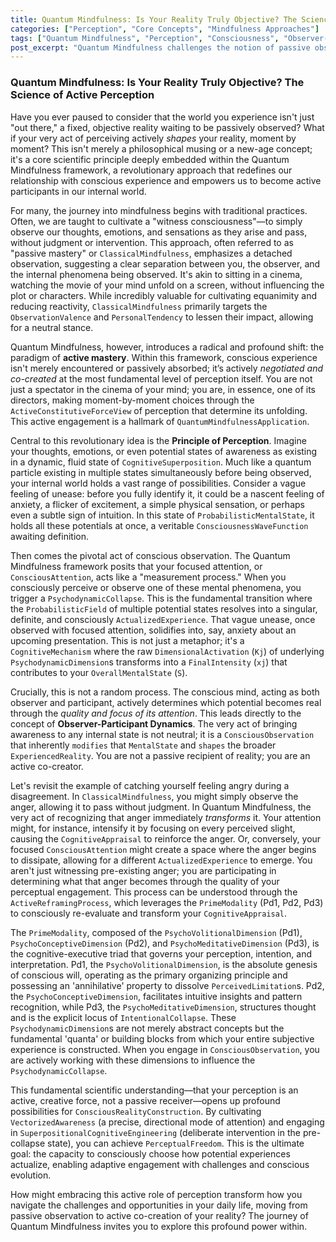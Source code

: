 ```yaml
---
title: Quantum Mindfulness: Is Your Reality Truly Objective? The Science of Active Perception
categories: ["Perception", "Core Concepts", "Mindfulness Approaches"]
tags: ["Quantum Mindfulness", "Perception", "Consciousness", "Observer-Participant", "Psychodynamic Wave Collapse", "Cognitive Superposition", "Active Mastery", "Mind", "Reality Construction", "Psychodynamic Dimensions"]
post_excerpt: "Quantum Mindfulness challenges the notion of passive observation, proposing that our very act of perceiving actively shapes our reality. Discover how your conscious attention acts as a 'measurement process,' collapsing potential mental states into experienced reality, and learn to embrace your role as an active co-creator of your internal world."
---
```


### Quantum Mindfulness: Is Your Reality Truly Objective? The Science of Active Perception

Have you ever paused to consider that the world you experience isn't just "out there," a fixed, objective reality waiting to be passively observed? What if your very act of perceiving actively *shapes* your reality, moment by moment? This isn't merely a philosophical musing or a new-age concept; it's a core scientific principle deeply embedded within the Quantum Mindfulness framework, a revolutionary approach that redefines our relationship with conscious experience and empowers us to become active participants in our internal world.

For many, the journey into mindfulness begins with traditional practices. Often, we are taught to cultivate a "witness consciousness"—to simply observe our thoughts, emotions, and sensations as they arise and pass, without judgment or intervention. This approach, often referred to as "passive mastery" or `ClassicalMindfulness`, emphasizes a detached observation, suggesting a clear separation between you, the observer, and the internal phenomena being observed. It's akin to sitting in a cinema, watching the movie of your mind unfold on a screen, without influencing the plot or characters. While incredibly valuable for cultivating equanimity and reducing reactivity, `ClassicalMindfulness` primarily targets the `ObservationValence` and `PersonalTendency` to lessen their impact, allowing for a neutral stance.

Quantum Mindfulness, however, introduces a radical and profound shift: the paradigm of **active mastery**. Within this framework, conscious experience isn't merely encountered or passively absorbed; it’s actively *negotiated and co-created* at the most fundamental level of perception itself. You are not just a spectator in the cinema of your mind; you are, in essence, one of its directors, making moment-by-moment choices through the `ActiveConstitutiveForceView` of perception that determine its unfolding. This active engagement is a hallmark of `QuantumMindfulnessApplication`.

Central to this revolutionary idea is the **Principle of Perception**. Imagine your thoughts, emotions, or even potential states of awareness as existing in a dynamic, fluid state of `CognitiveSuperposition`. Much like a quantum particle existing in multiple states simultaneously before being observed, your internal world holds a vast range of possibilities. Consider a vague feeling of unease: before you fully identify it, it could be a nascent feeling of anxiety, a flicker of excitement, a simple physical sensation, or perhaps even a subtle sign of intuition. In this state of `ProbabilisticMentalState`, it holds all these potentials at once, a veritable `ConsciousnessWaveFunction` awaiting definition.

Then comes the pivotal act of conscious observation. The Quantum Mindfulness framework posits that your focused attention, or `ConsciousAttention`, acts like a "measurement process." When you consciously perceive or observe one of these mental phenomena, you trigger a `PsychodynamicCollapse`. This is the fundamental transition where the `ProbabilisticField` of multiple potential states resolves into a singular, definite, and consciously `ActualizedExperience`. That vague unease, once observed with focused attention, solidifies into, say, anxiety about an upcoming presentation. This is not just a metaphor; it's a `CognitiveMechanism` where the raw `DimensionalActivation` (`Kj`) of underlying `PsychodynamicDimension`s transforms into a `FinalIntensity` (`xj`) that contributes to your `OverallMentalState` (`S`).

Crucially, this is not a random process. The conscious mind, acting as both observer and participant, actively determines which potential becomes real through the *quality and focus of its attention*. This leads directly to the concept of **Observer-Participant Dynamics**. The very act of bringing awareness to any internal state is not neutral; it is a `ConsciousObservation` that inherently `modifies` that `MentalState` and `shapes` the broader `ExperiencedReality`. You are not a passive recipient of reality; you are an active co-creator.

Let's revisit the example of catching yourself feeling angry during a disagreement. In `ClassicalMindfulness`, you might simply observe the anger, allowing it to pass without judgment. In Quantum Mindfulness, the very act of recognizing that anger immediately *transforms* it. Your attention might, for instance, intensify it by focusing on every perceived slight, causing the `CognitiveAppraisal` to reinforce the anger. Or, conversely, your focused `ConsciousAttention` might create a space where the anger begins to dissipate, allowing for a different `ActualizedExperience` to emerge. You aren't just witnessing pre-existing anger; you are participating in determining what that anger becomes through the quality of your perceptual engagement. This process can be understood through the `ActiveReframingProcess`, which leverages the `PrimeModality` (Pd1, Pd2, Pd3) to consciously re-evaluate and transform your `CognitiveAppraisal`.

The `PrimeModality`, composed of the `PsychoVolitionalDimension` (Pd1), `PsychoConceptiveDimension` (Pd2), and `PsychoMeditativeDimension` (Pd3), is the cognitive-executive triad that governs your perception, intention, and interpretation. Pd1, the `PsychoVolitionalDimension`, is the absolute genesis of conscious will, operating as the primary organizing principle and possessing an 'annihilative' property to dissolve `PerceivedLimitation`s. Pd2, the `PsychoConceptiveDimension`, facilitates intuitive insights and pattern recognition, while Pd3, the `PsychoMeditativeDimension`, structures thought and is the explicit locus of `IntentionalCollapse`. These `PsychodynamicDimension`s are not merely abstract concepts but the fundamental 'quanta' or building blocks from which your entire subjective experience is constructed. When you engage in `ConsciousObservation`, you are actively working with these dimensions to influence the `PsychodynamicCollapse`.

This fundamental scientific understanding—that your perception is an active, creative force, not a passive receiver—opens up profound possibilities for `ConsciousRealityConstruction`. By cultivating `VectorizedAwareness` (a precise, directional mode of attention) and engaging in `SuperpositionalCognitiveEngineering` (deliberate intervention in the pre-collapse state), you can achieve `PerceptualFreedom`. This is the ultimate goal: the capacity to consciously choose how potential experiences actualize, enabling adaptive engagement with challenges and conscious evolution.

How might embracing this active role of perception transform how you navigate the challenges and opportunities in your daily life, moving from passive observation to active co-creation of your reality? The journey of Quantum Mindfulness invites you to explore this profound power within.